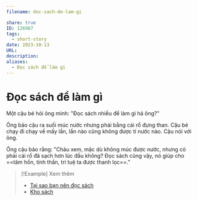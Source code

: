 ```yaml
---
filename: doc-sach-de-lam-gi

share: true
ID: 126987
tags:
  - short-story
date: 2023-10-13
URL: 
description: 
aliases:
  - Đọc sách để làm gì
---
```

# Đọc sách để làm gì

Một cậu bé hỏi ông mình: "Đọc sách nhiều để làm gì hả ông?"

Ông bảo cậu ra suối múc nước nhưng phải bằng cái rổ đựng than. Cậu bé chạy đi chạy về mấy lần, lần nào cũng không được tí nước nào. Cậu nói với ông.

Ông cậu bảo rằng: "Cháu xem, mặc dù không múc được nước, nhưng có phải cái rổ đã sạch hơn lúc đầu không? Đọc sách cũng vậy, nó giúp cho ==tâm hồn, tinh thần, trí tuệ ta được thanh lọc==."


> [!Example] Xem thêm
> - [Tại sao bạn nên đọc sách](./tai-sao-ban-nen-doc-sach.md)
> - [Kho sách](./kho-sach.md)